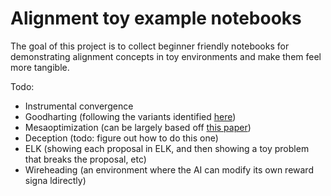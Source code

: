 # Alignment toy example notebooks

The goal of this project is to collect beginner friendly notebooks for demonstrating alignment concepts in toy environments and make them feel more tangible.

Todo:

- Instrumental convergence
- Goodharting (following the variants identified [here](https://arxiv.org/abs/1803.04585))
- Mesaoptimization (can be largely based off [this paper](https://arxiv.org/abs/2105.14111))
- Deception (todo: figure out how to do this one)
- ELK (showing each proposal in ELK, and then showing a toy problem that breaks the proposal, etc)
- Wireheading (an environment where the AI can modify its own reward signa ldirectly)
